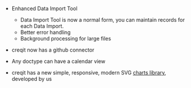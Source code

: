 - Enhanced Data Import Tool
	- Data Import Tool is now a normal form, you can maintain records for each Data Import.
	- Better error handling
	- Background processing for large files

- creqit now has a github connector

- Any doctype can have a calendar view

- creqit has a new simple, responsive, modern SVG [charts library](https://github.com/creqit/charts), developed by us